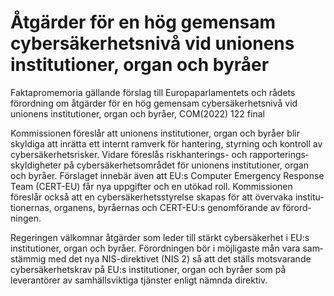 # Åtgärder för en hög gemensam cybersäkerhetsnivå vid unionens institutioner, organ och byråer

Faktapromemoria gällande förslag till Europa­parla­mentets och rådets förord­ning om åtgärder för en hög gemen­sam cyber­säkerhets­nivå vid unionens institutioner, organ och byråer, COM(2022\) 122 final

Kommissionen föreslår att unionens institutioner, organ och byråer blir skyldiga att inrätta ett internt ramverk för hantering, styrning och kontroll av cyber­säkerhets­risker. Vidare föreslås risk­hanterings\- och rapporterings­skyldig­heter på cyber­säkerhets­området för unionens institutioner, organ och byråer. Förslaget innebär även att EU:s Computer Emergency Response Team (CERT\-EU) får nya uppgifter och en utökad roll. Kommis­sionen föreslår också att en cyber­säker­hets­styrelse skapas för att övervaka institu­tionernas, organens, byråernas och CERT\-EU:s genom­förande av förord­ningen.

Regeringen välkomnar åtgärder som leder till stärkt cyber­säkerhet i EU:s institutioner, organ och byråer. Förord­ningen bör i möjligaste mån vara sam­stämmig med det nya NIS\-direktivet (NIS 2\) så att det ställs motsvarande cyber­säker­hets­krav på EU:s institutioner, organ och byråer som på leverantörer av sam­hälls­viktiga tjänster enligt nämnda direktiv.
